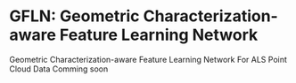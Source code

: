 # GFLN: Geometric Characterization-aware Feature Learning Network
Geometric Characterization-aware Feature Learning Network For ALS Point Cloud Data
  Comming soon  
